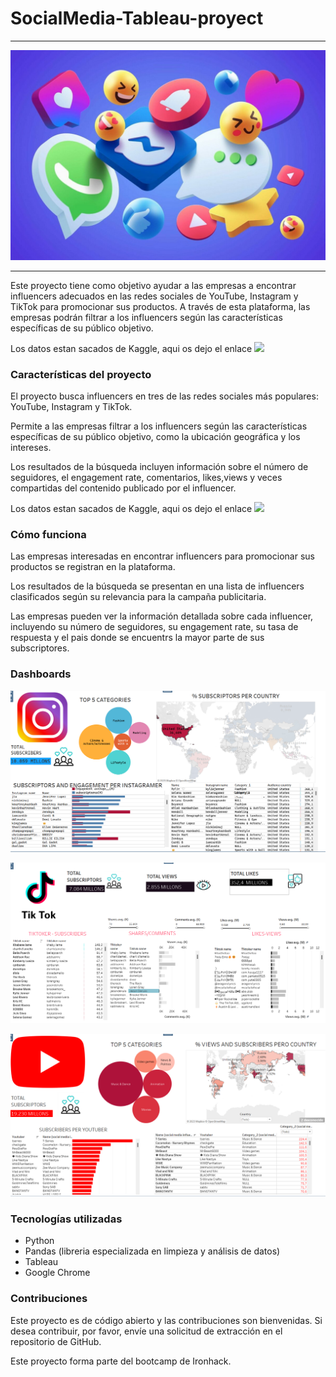 # SocialMedia-Tableau-proyect
***
![](images/social-media-1200x800.jpg)
***


Este proyecto tiene como objetivo ayudar a las empresas a encontrar influencers adecuados en las redes sociales de YouTube, Instagram y TikTok para promocionar sus productos. A través de esta plataforma, las empresas podrán filtrar a los influencers según las características específicas de su público objetivo.

Los datos estan sacados de Kaggle, aqui os dejo el enlace ![](https://www.kaggle.com/datasets/ramjasmaurya/top-1000-social-media-channels?select=social+media+influencers+-+instagram+sep-2022.csv)

### Características del proyecto
 
El proyecto busca influencers en tres de las redes sociales más populares: YouTube, Instagram y TikTok.

Permite a las empresas filtrar a los influencers según las características específicas de su público objetivo, como la ubicación geográfica y los intereses.

Los resultados de la búsqueda incluyen información sobre el número de seguidores, el engagement rate, comentarios, likes,views y veces compartidas del contenido publicado por el influencer.

Los datos estan sacados de Kaggle, aqui os dejo el enlace ![](https://www.kaggle.com/datasets/ramjasmaurya/top-1000-social-media-channels?select=social+media+influencers+-+instagram+sep-2022.csv)

### Cómo funciona
Las empresas interesadas en encontrar influencers para promocionar sus productos se registran en la plataforma.

Los resultados de la búsqueda se presentan en una lista de influencers clasificados según su relevancia para la campaña publicitaria.

Las empresas pueden ver la información detallada sobre cada influencer, incluyendo su número de seguidores, su engagement rate, su tasa de respuesta y el pais donde se encuentrs la mayor parte de sus subscriptores.



### Dashboards

![](images/Captura%20de%20pantalla_20230217_192431.png)


![](images/Captura%20de%20pantalla_20230217_192507.png)

![](images/Captura%20de%20pantalla_20230217_192542.png)




### Tecnologías utilizadas

- Python 
- Pandas (libreria especializada en limpieza y análisis de datos)
- Tableau 
- Google Chrome

### Contribuciones 

Este proyecto es de código abierto y las contribuciones son bienvenidas. Si desea contribuir, por favor, envíe una solicitud de extracción en el repositorio de GitHub.

Este proyecto forma parte del bootcamp de Ironhack.